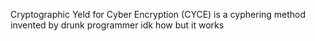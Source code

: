 Cryptographic Yeld for Cyber Encryption (CYCE) is a cyphering method invented by drunk programmer
idk how but it works 